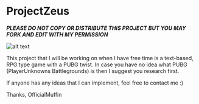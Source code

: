 # ProjectZeus
*****PLEASE DO NOT COPY OR DISTRIBUTE THIS PROJECT BUT YOU MAY FORK AND EDIT WITH MY PERMISSION*****

![alt text](https://github.com/OfficialMuffin/ProjectZeus/Images/PUBG700x500.jpg)


This project that I will be working on when I have free time is a text-based, RPG type game with a PUBG twist.
In case you have no idea what PUBG (PlayerUnknowns Battlegrounds) is then I suggest you research first.

If anyone has any ideas that I can implement, feel free to contact me :)

Thanks,
OfficialMuffin


